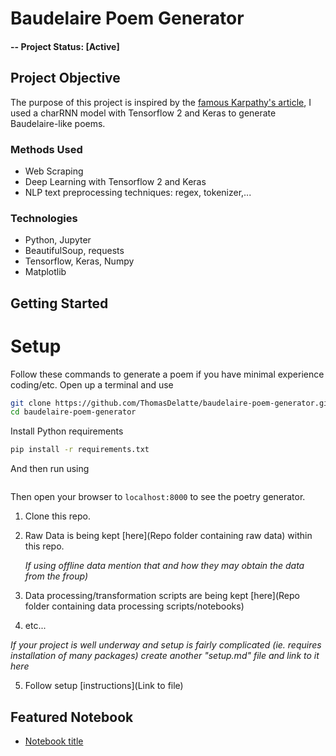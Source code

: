 # Baudelaire Poem Generator
#### -- Project Status: [Active]

## Project Objective
The purpose of this project is inspired by the [famous Karpathy's article](http://karpathy.github.io/2015/05/21/rnn-effectiveness/), I used a charRNN model with Tensorflow 2 and Keras to generate Baudelaire-like poems. 

### Methods Used
* Web Scraping
* Deep Learning with Tensorflow 2 and Keras
* NLP text preprocessing techniques: regex, tokenizer,...

### Technologies
* Python, Jupyter
* BeautifulSoup, requests
* Tensorflow, Keras, Numpy
* Matplotlib

## Getting Started

# Setup
Follow these commands to generate a poem if you have minimal experience coding/etc. Open up a terminal and use

```bash
git clone https://github.com/ThomasDelatte/baudelaire-poem-generator.git
cd baudelaire-poem-generator
```

Install Python requirements

```bash
pip install -r requirements.txt
```

And then run using

```bash

```

Then open your browser to `localhost:8000` to see the poetry generator.

1. Clone this repo.
2. Raw Data is being kept [here](Repo folder containing raw data) within this repo.

    *If using offline data mention that and how they may obtain the data from the froup)*
    
3. Data processing/transformation scripts are being kept [here](Repo folder containing data processing scripts/notebooks)
4. etc...

*If your project is well underway and setup is fairly complicated (ie. requires installation of many packages) create another "setup.md" file and link to it here*  

5. Follow setup [instructions](Link to file)

## Featured Notebook
* [Notebook title](link)
